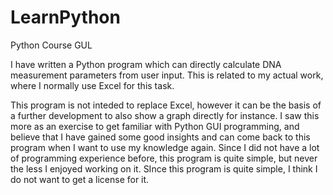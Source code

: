 # LearnPython
Python Course GUL

I have written a Python program which can directly calculate DNA measurement parameters from user input. This is related to my actual work, where I normally use Excel for this task. 

This program is not inteded to replace Excel, however it can be the basis of a further development to also show a graph directly for instance. I saw this more as an exercise to get familiar with Python GUI programming, and believe that I have gained some good insights and can come back to this program when I want to use my knowledge again. Since I did not have a lot of programming experience before, this program is quite simple, but never the less I enjoyed working on it. SInce this program is quite simple, I think I do not want to get a license for it.
